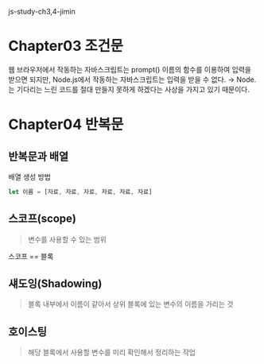 js-study-ch3,4-jimin
# Chapter03 조건문
웹 브라우저에서 작동하는 자바스크립트는 prompt() 이름의 함수를 이용하여 입력을 받으면 되지만, Node.js에서 작동하는 자바스크립트는 입력을 받을 수 없다.
→ Node.는 기다리는 느린 코드를 절대 만들지 못하게 하겠다는 사상을 가지고 있기 때문이다.

# Chapter04 반복문
## 반복문과 배열
배열 생성 방법
```js
let 이름 = [자료, 자료, 자료, 자료, 자료, 자료]
```
## 스코프(scope)
>변수를 사용할 수 있는 범위

스코프 == 블록
## 섀도잉(Shadowing)
>블록 내부에서 이름이 같아서 상위 블록에 있는 변수의 이름을 가리는 것

## 호이스팅
>해당 블록에서 사용할 변수를 미리 확인해서 정리하는 작업
